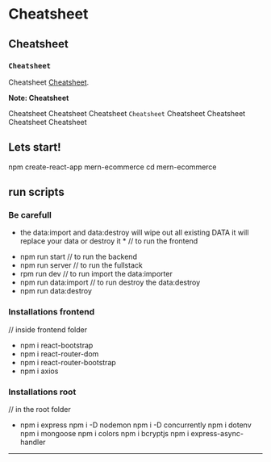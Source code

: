 # Cheatsheet

## Cheatsheet

### `Cheatsheet`

Cheatsheet [Cheatsheet](https://github.com/).

**Note: Cheatsheet**

Cheatsheet Cheatsheet Cheatsheet `Cheatsheet` Cheatsheet Cheatsheet Cheatsheet Cheatsheet

## Lets start!

npm create-react-app mern-ecommerce
cd mern-ecommerce

## run scripts

### Be carefull

- the data:import and data:destroy will wipe out all existing DATA it will replace your data or destroy it \*
  // to run the frontend

* npm run start
  // to run the backend
* npm run server
  // to run the fullstack
* rpm run dev
  // to run import the data:importer
* npm run data:import
  // to run destroy the data:destroy
* npm run data:destroy

### Installations frontend

// inside frontend folder

- npm i react-bootstrap
- npm i react-router-dom
- npm i react-router-bootstrap
- npm i axios

### Installations root

// in the root folder

- npm i express
  npm i -D nodemon
  npm i -D concurrently
  npm i dotenv
  npm i mongoose
  npm i colors
  npm i bcryptjs
  npm i express-async-handler

---
